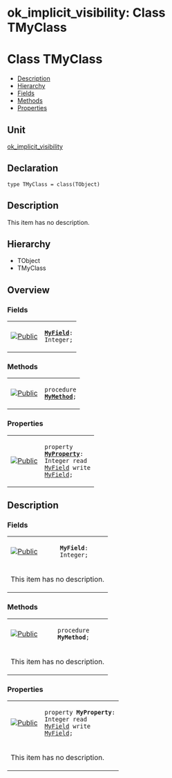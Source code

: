 # ok\_implicit\_visibility: Class TMyClass


# Class TMyClass
<span id="TMyClass"/>

- [Description](#PasDoc-Description)
- [Hierarchy](#PasDoc-Hierarchy)
- [Fields](#PasDoc-Fields)
- [Methods](#PasDoc-Methods)
- [Properties](#PasDoc-Properties)

<span id="PasDoc-Description"/>

## Unit


[ok\_implicit\_visibility](ok_implicit_visibility.md)


## Declaration


```type TMyClass = class(TObject)```


## Description
This item has no description.



## Hierarchy


<span id="PasDoc-Hierarchy"/>

- TObject
- TMyClass



## Overview

### Fields
<span id="PasDoc-Fields"/>


<table>
<tr>

<td>

<a href="legend.md"><img src="public.gif" alt="Public" title="Public"></img></a>
</td>

<td>

<code><strong><a href="ok_implicit_visibility.TMyClass.md#MyField">MyField</a></strong>: Integer;</code>
</td>
</tr>
</table>

### Methods
<span id="PasDoc-Methods"/>


<table>
<tr>

<td>

<a href="legend.md"><img src="public.gif" alt="Public" title="Public"></img></a>
</td>

<td>

<code>procedure <strong><a href="ok_implicit_visibility.TMyClass.md#MyMethod">MyMethod</a></strong>;</code>
</td>
</tr>
</table>

### Properties
<span id="PasDoc-Properties"/>


<table>
<tr>

<td>

<a href="legend.md"><img src="public.gif" alt="Public" title="Public"></img></a>
</td>

<td>

<code>property <strong><a href="ok_implicit_visibility.TMyClass.md#MyProperty">MyProperty</a></strong>: Integer read <a href="ok_implicit_visibility.TMyClass.md#MyField">MyField</a> write <a href="ok_implicit_visibility.TMyClass.md#MyField">MyField</a>;</code>
</td>
</tr>
</table>


## Description

### Fields

<table>
<tr>

<td>

<a href="legend.md"><img src="public.gif" alt="Public" title="Public"></img></a>
</td>

<td>

<span id="MyField"/><code><strong>MyField</strong>: Integer;</code>
</td>
</tr>
<tr><td colspan="2">

This item has no description.



</td></tr>
</table>

### Methods

<table>
<tr>

<td>

<a href="legend.md"><img src="public.gif" alt="Public" title="Public"></img></a>
</td>

<td>

<span id="MyMethod"/><code>procedure <strong>MyMethod</strong>;</code>
</td>
</tr>
<tr><td colspan="2">

This item has no description.



</td></tr>
</table>

### Properties

<table>
<tr>

<td>

<a href="legend.md"><img src="public.gif" alt="Public" title="Public"></img></a>
</td>

<td>

<span id="MyProperty"/><code>property <strong>MyProperty</strong>: Integer read <a href="ok_implicit_visibility.TMyClass.md#MyField">MyField</a> write <a href="ok_implicit_visibility.TMyClass.md#MyField">MyField</a>;</code>
</td>
</tr>
<tr><td colspan="2">

This item has no description.



</td></tr>
</table>

